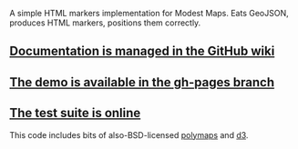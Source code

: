 A simple HTML markers implementation for Modest Maps. Eats GeoJSON,
produces HTML markers, positions them correctly.

## [Documentation is managed in the GitHub wiki](https://github.com/mapbox/mmg/wiki)
## [The demo is available in the gh-pages branch](http://mapbox.com/mmg/)
## [The test suite is online](http://mapbox.com/mmg/test/)

This code includes bits of also-BSD-licensed [polymaps](http://polymaps.org/) and
[d3](http://d3js.org/).
